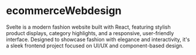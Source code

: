 # ecommerceWebdesign
Svelte is a modern fashion website built with React, featuring stylish product displays, category highlights, and a responsive, user-friendly interface. Designed to showcase fashion with elegance and interactivity, it's a sleek frontend project focused on UI/UX and component-based design.
